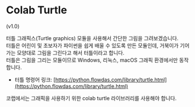 # Colab Turtle

\(v1.0\)

터틀 그래픽스(Turtle graphics) 모듈을 사용해서 간단한 그림을 그려보겠습니다.  
터틀은 어린이 및 초보자가 파이썬을 쉽게 배울 수 있도록 만든 모듈인데, 거북이가 기어가는 모양대로 그림을 그린다고 해서 터틀이라고 합니다.  
터틀은 그림을 그리는 모듈이므로 Windows, 리눅스, macOS 그래픽 환경에서만 동작합니다.  

* 터틀 명령어 링크: [https://python.flowdas.com/library/turtle.html](https://python.flowdas.com/library/turtle.html)

코랩에서는 그래픽을 사용하기 위한 colab turtle 라이브러리를 사용해야 합니다.
